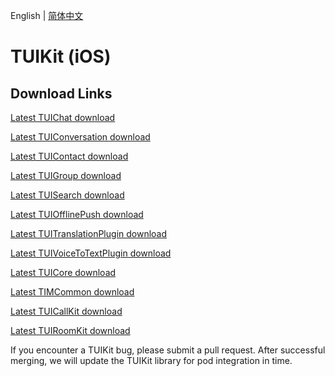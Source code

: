 English | [简体中文](./README_ZH.md)

# TUIKit (iOS)
## Download Links
[Latest TUIChat download](https://im.sdk.cloud.tencent.cn/download/tuikit/7.7.5282/ios/TUIChat.zip)

[Latest TUIConversation download](https://im.sdk.cloud.tencent.cn/download/tuikit/7.7.5282/ios/TUIConversation.zip)

[Latest TUIContact download](https://im.sdk.cloud.tencent.cn/download/tuikit/7.7.5282/ios/TUIContact.zip)

[Latest TUIGroup download](https://im.sdk.cloud.tencent.cn/download/tuikit/7.7.5282/ios/TUIGroup.zip)

[Latest TUISearch download](https://im.sdk.cloud.tencent.cn/download/tuikit/7.7.5282/ios/TUISearch.zip)

[Latest TUIOfflinePush download](https://im.sdk.cloud.tencent.cn/download/tuikit/7.7.5282/ios/TUIOfflinePush.zip)

[Latest TUITranslationPlugin download](https://im.sdk.cloud.tencent.cn/download/tuikit/7.7.5282/ios/TUITranslationPlugin.zip)

[Latest TUIVoiceToTextPlugin download](https://im.sdk.cloud.tencent.cn/download/tuikit/7.7.5282/ios/TUIVoiceToTextPlugin.zip)

[Latest TUICore download](https://im.sdk.cloud.tencent.cn/download/tuikit/7.7.5282/ios/TUICore.zip)

[Latest TIMCommon download](https://im.sdk.cloud.tencent.cn/download/tuikit/7.7.5282/ios/TIMCommon.zip)

[Latest TUICallKit download](https://im.sdk.cloud.tencent.cn/download/tuikit/7.7.5282/ios/TUICallKit.zip)

[Latest TUIRoomKit download](https://im.sdk.cloud.tencent.cn/download/tuikit/7.7.5282/ios/TUIRoomKit.zip)

If you encounter a TUIKit bug, please submit a pull request. After successful merging, we will update the TUIKit library for pod integration in time.
